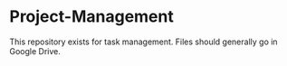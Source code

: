 # Project-Management
This repository exists for task management. Files should generally go in Google Drive.
